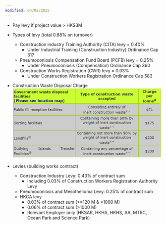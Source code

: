 ```yaml
---
modified: 04/08/2025
---
```

- Pay levy if project value > HK$3M
- Types of levy (total 0.68% on turnover)
    - Construction industry Training Authority (CITA) levy = 0.40%
        - Under Industrial Training (Construction Industry) Ordinance Cap 317
    - Pneumoconiosis Compensation Fund Board (PCFB) levy = 0.25%
        - Under Pneumoconiosis (Compensation) Ordinance Cap 360
    - Construction Works Registration (CWR) levy = 0.03%
        - Under Construction Workers Registration Ordinance Cap 583
- Construction Waste Disposal Charge
![Government waste disposal facilities (Please see location map) Public fill reception facilities Sorting facilities Landfills@ Outlying Facilities@ Islands Transfer Type of construction waste accepted Consisting entirely of inert construction waste Containing more than 50% by weight of inert construction waste Containing not more than 50% by weight of inert construction waste Containing any percentage of inert construction waste Charge per tonne $71 $175 $200 $200 |500](https://raw.githubusercontent.com/zoe-gif/images/master/Exported%20image%2020241128150934-0.png)

- Levies (building works contract)
	- Construction Industry Levy: 0.43% of contract sum
		- Including 0.03% of Construction Workers Registration Authority Levy
	- Pneumoconiosis and Mesothelioma Levy: 0.25% of contract sum
	- HKCA levy
		- 0.03% of contract sum (>=120 M & <1000 M)
		- 0.06% of contract sum (>1000 M)
		- Relevant Employer only (HKSAR, HKHA, HKHS, AA, MTRC, Ocean Park and Science Park)